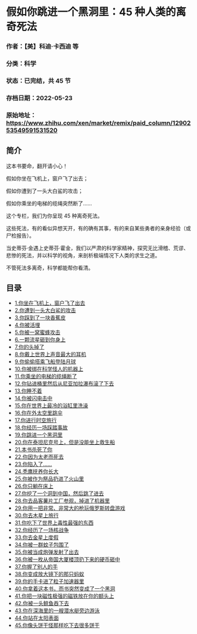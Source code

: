 # 假如你跳进一个黑洞里：45 种人类的离奇死法

### 作者：【美】科迪·卡西迪 等

### 分类：科学

### 状态：已完结，共 45 节

### 存档日期：2022-05-23

### 原始地址：https://www.zhihu.com/xen/market/remix/paid_column/1290253549591531520


## 简介
这本书要命，翻开请小心！


假如你坐在飞机上，窗户飞了出去；


假如你遭到了一头大白鲨的攻击；


假如你乘坐的电梯的缆绳突然断了……


这个专栏，我们为你呈现 45 种离奇死法。


这些死法，有的看似异想天开，有的确有其事，有的来自某些勇者的亲身经验（或尸检报告）。


当史蒂芬·金遇上史蒂芬·霍金，我们以严肃的科学家精神，探究无比滑稽、荒谬、悲惨的死法，并以科学的视角，来剖析极端情况下人类的求生之道。


不管死法多离奇，科学都能帮你看清。




## 目录
- [1.你坐在飞机上，窗户飞了出去](1.你坐在飞机上，窗户飞了出去.md)
- [2.你遭到一头大白鲨的攻击](2.你遭到一头大白鲨的攻击.md)
- [3.你踩到了一块香蕉皮](3.你踩到了一块香蕉皮.md)
- [4.你被活埋](4.你被活埋.md)
- [5.你被一窝蜜蜂攻击](5.你被一窝蜜蜂攻击.md)
- [6.一颗流星砸到你身上](6.一颗流星砸到你身上.md)
- [7.你的头掉了](7.你的头掉了.md)
- [8.你戴上世界上声音最大的耳机](8.你戴上世界上声音最大的耳机.md)
- [9.你偷偷搭乘飞船登陆月球](9.你偷偷搭乘飞船登陆月球.md)
- [10.你被绑在科学怪人的机器上](10.你被绑在科学怪人的机器上.md)
- [11.你乘坐的电梯的缆绳断了](11.你乘坐的电梯的缆绳断了.md)
- [12.你钻进桶里然后从尼亚加拉瀑布滚了下去](12.你钻进桶里然后从尼亚加拉瀑布滚了下去.md)
- [13.你睡不着](13.你睡不着.md)
- [14.你被闪电击中](14.你被闪电击中.md)
- [15.你在世界上最冷的浴缸里洗澡](15.你在世界上最冷的浴缸里洗澡.md)
- [16.你在外太空里跳伞](16.你在外太空里跳伞.md)
- [17.你进行时空旅行](17.你进行时空旅行.md)
- [18.你经历一场踩踏事故](18.你经历一场踩踏事故.md)
- [19.你跳进一个黑洞里](19.你跳进一个黑洞里.md)
- [20.你在泰坦尼克号上，但是没能坐上救生船](20.你在泰坦尼克号上，但是没能坐上救生船.md)
- [21.本书杀死了你](21.本书杀死了你.md)
- [22.你因为太老而死去](22.你因为太老而死去.md)
- [23.你陷入了……](23.你陷入了…….md)
- [24.秃鹰抚养你长大](24.秃鹰抚养你长大.md)
- [25.你被作为祭品扔进了火山里](25.你被作为祭品扔进了火山里.md)
- [26.你只躺在床上](26.你只躺在床上.md)
- [27.你挖了一个洞到中国，然后跳了进去](27.你挖了一个洞到中国，然后跳了进去.md)
- [28.你去品客薯片工厂参观，掉进了机器里](28.你去品客薯片工厂参观，掉进了机器里.md)
- [29.你用一把非常、非常大的枪玩俄罗斯转盘游戏](29.你用一把非常、非常大的枪玩俄罗斯转盘游戏.md)
- [30.你去木星上旅行](30.你去木星上旅行.md)
- [31.你吃下了世界上毒性最强的东西](31.你吃下了世界上毒性最强的东西.md)
- [32.你经历了一场核战争](32.你经历了一场核战争.md)
- [33.你去金星上度假](33.你去金星上度假.md)
- [34.你被一群蚊子包围了](34.你被一群蚊子包围了.md)
- [35.你被当成炮弹发射了出去](35.你被当成炮弹发射了出去.md)
- [36.你被一枚从帝国大厦楼顶扔下来的硬币砸中](36.你被一枚从帝国大厦楼顶扔下来的硬币砸中.md)
- [37.你握了别人的手](37.你握了别人的手.md)
- [38.你变成放大镜下的那只蚂蚁](38.你变成放大镜下的那只蚂蚁.md)
- [39.你的手卡进了粒子加速器里](39.你的手卡进了粒子加速器里.md)
- [40.你拿着这本书，而书突然变成了一个黑洞](40.你拿着这本书，而书突然变成了一个黑洞.md)
- [41.你把一块磁性极强的磁铁放在你的额头上](41.你把一块磁性极强的磁铁放在你的额头上.md)
- [42.你被一头鲸鱼吞下去](42.你被一头鲸鱼吞下去.md)
- [43.你在深海里的一艘潜水艇旁边游泳](43.你在深海里的一艘潜水艇旁边游泳.md)
- [44.你站在太阳表面](44.你站在太阳表面.md)
- [45.你像头饼干怪那样吃下去很多饼干](45.你像头饼干怪那样吃下去很多饼干.md)
